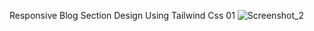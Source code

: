 Responsive Blog Section Design Using Tailwind Css 01
![Screenshot_2](https://github.com/htmlcssdevs/Tailwind-Css-Blog-01/assets/150075283/b00abd1a-6f98-421b-914b-4bb2ce0e63ba)
